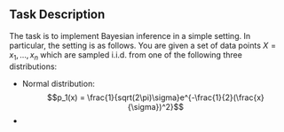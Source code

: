 ## Task Description

The task is to implement Bayesian inference in a simple setting. In particular, the setting is as follows. You are given a set of data points $X={x_1,…,x_n}$ which are sampled i.i.d. from one of the following three distributions: 

* Normal distribution:
$$p_1(x) = \frac{1}{sqrt(2\pi)\sigma}e^{-\frac{1}{2}(\frac{x}{\sigma})^2}$$
* 
